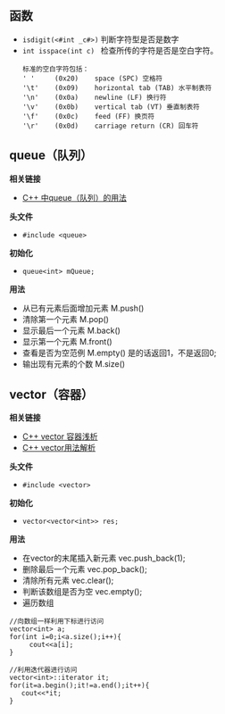 ## 函数

* `isdigit(<#int _c#>)` 判断字符型是否是数字
* `int isspace(int c) ` 检查所传的字符是否是空白字符。
  ```
  标准的空白字符包括：
  ' '     (0x20)    space (SPC) 空格符
  '\t'    (0x09)    horizontal tab (TAB) 水平制表符    
  '\n'    (0x0a)    newline (LF) 换行符
  '\v'    (0x0b)    vertical tab (VT) 垂直制表符
  '\f'    (0x0c)    feed (FF) 换页符
  '\r'    (0x0d)    carriage return (CR) 回车符
  ```

## queue（队列）

**相关链接**
* [C++ 中queue（队列）的用法](https://www.cnblogs.com/yoke/p/6080092.html)

**头文件**
* `#include <queue>` 

**初始化**  
* `queue<int> mQueue;`
  
**用法**  
* 从已有元素后面增加元素   M.push()
* 清除第一个元素          M.pop() 
* 显示最后一个元素        M.back()
* 显示第一个元素          M.front()
* 查看是否为空范例         M.empty()    是的话返回1，不是返回0;
* 输出现有元素的个数       M.size()

## vector（容器）

**相关链接**
* [C++ vector 容器浅析](https://www.runoob.com/w3cnote/cpp-vector-container-analysis.html)
* [C++ vector用法解析](https://zhuanlan.zhihu.com/p/130249122)

**头文件**
* `#include <vector> `

**初始化**
* `vector<vector<int>> res;`

**用法**  
* 在vector的末尾插入新元素  vec.push_back(1);
* 删除最后一个元素          vec.pop_back();
* 清除所有元素              vec.clear();
* 判断该数组是否为空        vec.empty();
* 遍历数组
```
//向数组一样利用下标进行访问
vector<int> a;
for(int i=0;i<a.size();i++){
     cout<<a[i];
}

//利用迭代器进行访问
vector<int>::iterator it;
for(it=a.begin();it!=a.end();it++){
   cout<<*it;
}
```

